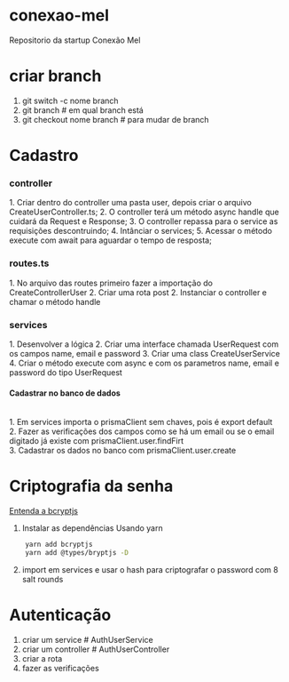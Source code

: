 # conexao-mel
Repositorio da startup Conexão Mel

# criar branch 
1. git switch -c nome branch
2. git branch # em qual branch está 
3. git checkout nome branch # para mudar de branch 


# Cadastro 
<h3>controller</h3>
 1. Criar dentro do controller uma pasta user, depois criar o arquivo CreateUserController.ts;
 2. O controller terá um método async handle que cuidará da Request e Response;
 3. O controller repassa para o service as requisições descontruindo;
 4. Intânciar o services;
 5. Acessar o método execute com await para aguardar o tempo de resposta;

<h3>routes.ts</h3>
 1. No arquivo das routes primeiro fazer a importação do CreateControllerUser
 2. Criar uma rota post
 2. Instanciar o controller e chamar o método handle

 <h3>services</h3>
 1. Desenvolver a lógica 
 2. Criar uma interface chamada UserRequest com os campos name, email e password
 3. Criar uma class CreateUserService
 4. Criar o método execute com async e com os parametros name, email e password do tipo UserRequest
 <h4>Cadastrar no banco de dados</h4> </br>
 1. Em services importa o prismaClient sem chaves, pois é export default </br>
 2. Fazer as verificações dos campos como se há um email ou se o email digitado já existe com prismaClient.user.findFirt </br>
 3. Cadastrar os dados no banco com prismaClient.user.create

 # Criptografia da senha 
 [Entenda a bcryptjs](https://dev.to/mr_walkr/password-hashing-in-nodejs-using-bcryptjs-library-3j56)
1. Instalar as dependências 
Usando yarn 
```bash 
    yarn add bcryptjs
    yarn add @types/bryptjs -D
```
2. import em services e usar o hash para criptografar o password com 8 salt rounds

# Autenticação 
1. criar um service # AuthUserService
2. criar um controller # AuthUserController
3. criar a rota 
4. fazer as verificações 
